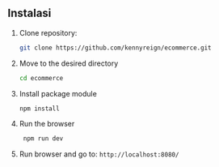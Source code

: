## Instalasi

1. Clone repository:

   ```bash
   git clone https://github.com/kennyreign/ecommerce.git

2. Move to the desired directory

   ```bash
   cd ecommerce

3. Install package module

   ```bash
   npm install
   
4. Run the browser

   ```bash
    npm run dev

5. Run browser and go to: `http://localhost:8080/`


